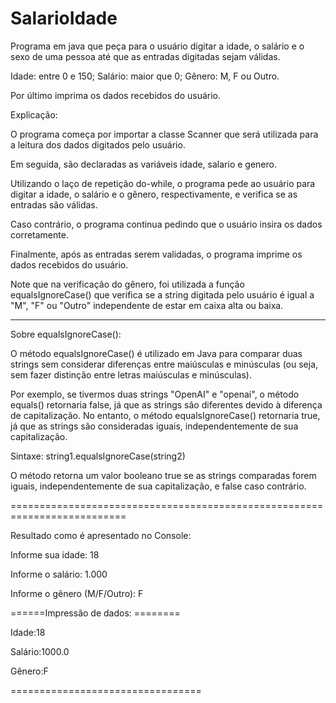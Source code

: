# SalarioIdade

Programa em java que peça para o usuário digitar a idade, o salário e o sexo de uma pessoa até que as entradas digitadas sejam válidas.

Idade: entre 0 e 150; Salário: maior que 0; Gênero: M, F ou Outro.

Por último imprima os dados recebidos do usuário.

Explicação:

O programa começa por importar a classe Scanner que será utilizada para a leitura dos dados digitados pelo usuário.

Em seguida, são declaradas as variáveis idade, salario e genero.

Utilizando o laço de repetição do-while, o programa pede ao usuário para digitar a idade, o salário e o gênero, respectivamente, e verifica se as entradas são válidas. 

Caso contrário, o programa continua pedindo que o usuário insira os dados corretamente.

Finalmente, após as entradas serem validadas, o programa imprime os dados recebidos do usuário.

Note que na verificação do gênero, foi utilizada a função equalsIgnoreCase() que verifica se a string digitada pelo usuário é igual a "M", "F" ou "Outro" 
independente de estar em caixa alta ou baixa.


------------------------------------------------------------------------

Sobre  equalsIgnoreCase():


O método equalsIgnoreCase() é utilizado em Java para comparar duas strings sem considerar diferenças entre maiúsculas e minúsculas (ou seja, sem fazer distinção entre letras maiúsculas e minúsculas).

Por exemplo, se tivermos duas strings "OpenAI" e "openai", o método equals() retornaria false, já que as strings são diferentes devido à diferença de capitalização. No entanto, o método equalsIgnoreCase() retornaria true, já que as strings são consideradas iguais, independentemente de sua capitalização.

Sintaxe: string1.equalsIgnoreCase(string2)

O método retorna um valor booleano true se as strings comparadas forem iguais, independentemente de sua capitalização, e false caso contrário.

==========================================================================

Resultado como é apresentado no Console:

Informe sua idade:
18

 Informe o salário:
1.000

Informe o gênero (M/F/Outro):
F


 ======Impressão de dados: ========
 
 Idade:18
 
 Salário:1000.0
 
 Gênero:F
 
 =================================

